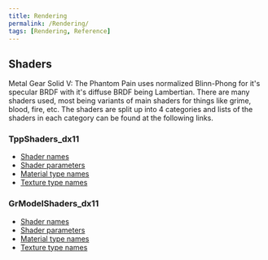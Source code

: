 ```yaml
---
title: Rendering
permalink: /Rendering/
tags: [Rendering, Reference]
---
```


## Shaders

Metal Gear Solid V: The Phantom Pain uses normalized Blinn-Phong for
it's specular BRDF with it's diffuse BRDF being Lambertian. There are
many shaders used, most being variants of main shaders for things like
grime, blood, fire, etc. The shaders are split up into 4 categories and
lists of the shaders in each category can be found at the following
links.

### TppShaders_dx11

  - [Shader
    names](https://gist.github.com/youarebritish/66a8bd0417037d9712f0053dddbabf81)
  - [Shader
    parameters](https://gist.github.com/youarebritish/849b9b028f021e95c7baa184375e73e5)
  - [Material type
    names](https://gist.github.com/youarebritish/73792041172450b44b7c7114f539c9e2)
  - [Texture type
    names](https://gist.github.com/youarebritish/65bfa07e502ce16480df1611ea99ee4a)

### GrModelShaders_dx11

  - [Shader
    names](https://gist.github.com/youarebritish/61c34fe32ee6b39c631e51fb3b54ebcc)
  - [Shader
    parameters](https://gist.github.com/youarebritish/4293443ff0077e58a7a3490db09e83ee)
  - [Material type
    names](https://gist.github.com/youarebritish/5d4f8cd252bc8a9c1ebff00590aad091)
  - [Texture type
    names](https://gist.github.com/youarebritish/62ea8a552143a7f70da19be23db6c4c3)

